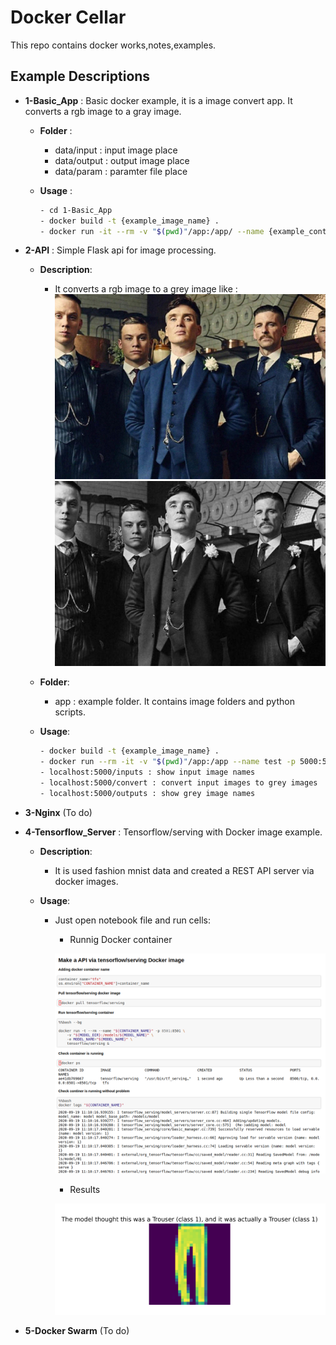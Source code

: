 # Docker Cellar

This repo contains docker works,notes,examples.

## Example Descriptions

- **1-Basic_App** : Basic docker example, it is a image convert app. It converts a rgb image to a gray image.
  
  - **Folder** :

    - data/input : input image place
    - data/output : output image place
    - data/param : paramter file place

  - **Usage** :

    ``` bash
    - cd 1-Basic_App
    - docker build -t {example_image_name} .
    - docker run -it --rm -v "$(pwd)"/app:/app/ --name {example_container_name} {example_image_name}
    ```

- **2-API** : Simple Flask api for image processing.

  - **Description**:
    - It converts a rgb image to a grey image like :
     ![image_converted](2-API/app/project/api_uploaded_files/test_image.jpg)
     ![image_converted](2-API/app/project/api_converted_files/test_image_grey.jpg)
  
  - **Folder**:
  
    - app : example folder. It contains image folders and python scripts.

  - **Usage**:

    ```Bash
    - docker build -t {example_image_name} .
    - docker run --rm -it -v "$(pwd)"/app:/app --name test -p 5000:5000 {example_image_name} 
    - localhost:5000/inputs : show input image names
    - localhost:5000/convert : convert input images to grey images
    - localhost:5000/outputs : show grey image names
    ```

- **3-Nginx** (To do)

- **4-Tensorflow_Server** : Tensorflow/serving with Docker image example.

  - **Description**:
  
    - It is used fashion mnist data and created a REST API server via docker images.
    
  - **Usage**:
  
    - Just open notebook file and run cells:
    
      - Runnig Docker container
      
      ![api_image](4-Tensorflow_Server/images/api_docker.png)
      
      - Results
      
      ![results](4-Tensorflow_Server/images/api_trouser.png)
      
      

- **5-Docker Swarm** (To do)
